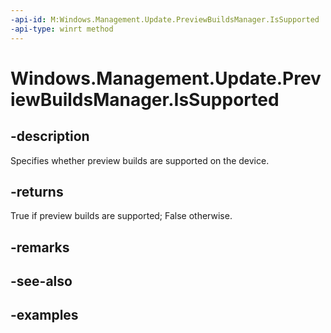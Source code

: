 ```yaml
---
-api-id: M:Windows.Management.Update.PreviewBuildsManager.IsSupported
-api-type: winrt method
---
```


<!-- Method syntax.
public bool PreviewBuildsManager.IsSupported()
-->

# Windows.Management.Update.PreviewBuildsManager.IsSupported

## -description
Specifies whether preview builds are supported on the device.

## -returns
True if preview builds are supported; False otherwise.

## -remarks

## -see-also

## -examples

